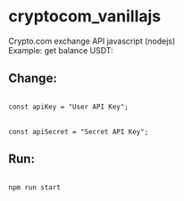 # cryptocom_vanillajs
Crypto.com exchange API javascript (nodejs)</br> Example: get balance USDT:

## Change:
<code>
const apiKey = "User API Key";
</code>
</br>
<code>
const apiSecret = "Secret API Key";
</code>

## Run:
<code>
npm run start
</code>
